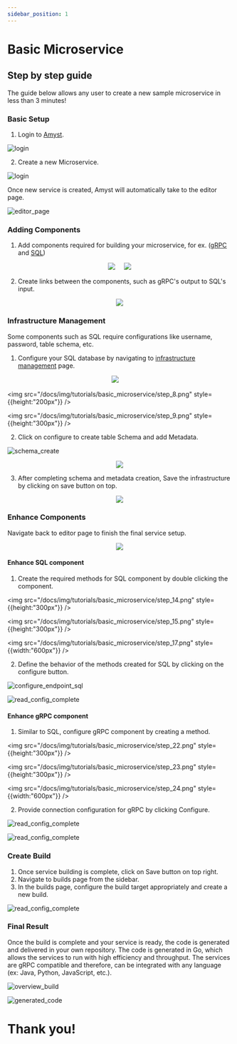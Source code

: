 ```yaml
---
sidebar_position: 1
---
```


# Basic Microservice

## Step by step guide
The guide below allows any user to create a new sample microservice in less than 3 minutes!

### Basic Setup
1. Login to [Amyst](https://console.amyst.co).

![login](/img/tutorials/basic_microservice/step_1.png)

2. Create a new Microservice.

![login](/img/tutorials/basic_microservice/step_2.png)

Once new service is created, Amyst will automatically take to the editor page.

![editor_page](/img/tutorials/basic_microservice/step_3.png)

### Adding Components
1. Add components required for building your microservice, for ex. ([gRPC](/docs/docs/Editor/Components/gRPC%20Connector) and [SQL](/docs/docs/Editor/Components/SQL))

<p align="center">
<img src="/docs/img/tutorials/basic_microservice/step_4.png" style={{height:"200px"}} />&nbsp;&nbsp;&nbsp;&nbsp;
<img src="/docs/img/tutorials/basic_microservice/step_5.png" style={{height:"200px"}} />
</p>

2. Create links between the components, such as gRPC's output to SQL's input.
<p align="center"><img src="/docs/img/tutorials/basic_microservice/step_6.png" style={{height:"300px"}} /></p>

### Infrastructure Management

Some components such as SQL require configurations like username, password, table schema, etc.

1. Configure your SQL database by navigating to [infrastructure management](/docs/docs/Infrastructure%20Management) page.

<p align="center">
<img src="/docs/img/tutorials/basic_microservice/step_7.png" style={{height:"200px"}} /> &nbsp;&nbsp;&nbsp;&nbsp;

<img src="/docs/img/tutorials/basic_microservice/step_8.png" style={{height:"200px"}} />

<img src="/docs/img/tutorials/basic_microservice/step_9.png" style={{height:"300px"}} />
</p>

2. Click on configure to create table Schema and add Metadata.

![schema_create](/img/tutorials/basic_microservice/step_10.png)

<p align="center"><img src="/docs/img/tutorials/basic_microservice/step_11.png" style={{height:"400px"}} /></p>

3. After completing schema and metadata creation, Save the infrastructure by clicking on save button on top.

<p align="center"><img src="/docs/img/tutorials/basic_microservice/step_12.png" style={{width:"200px"}} /></p>

### Enhance Components

Navigate back to editor page to finish the final service setup.

<p align="center"><img src="/docs/img/tutorials/basic_microservice/step_13.png" style={{width:"400px"}} /></p>


#### Enhance SQL component
1. Create the required methods for SQL component by double clicking the component.

<p align="center">

<img src="/docs/img/tutorials/basic_microservice/step_14.png" style={{height:"300px"}} />

<img src="/docs/img/tutorials/basic_microservice/step_15.png" style={{height:"300px"}} />

<img src="/docs/img/tutorials/basic_microservice/step_17.png" style={{width:"600px"}} />

</p>

2. Define the behavior of the methods created for SQL by clicking on the configure button.

![configure_endpoint_sql](/img/tutorials/basic_microservice/step_20.png)

![read_config_complete](/img/tutorials/basic_microservice/step_21.png)

#### Enhance gRPC component

1. Similar to SQL, configure gRPC component by creating a method.

<p align="center">

<img src="/docs/img/tutorials/basic_microservice/step_22.png" style={{height:"300px"}} />

<img src="/docs/img/tutorials/basic_microservice/step_23.png" style={{height:"300px"}} />

<img src="/docs/img/tutorials/basic_microservice/step_24.png" style={{width:"600px"}} />

</p>

2. Provide connection configuration for gRPC by clicking Configure.

![read_config_complete](/img/tutorials/basic_microservice/step_26.png)

![read_config_complete](/img/tutorials/basic_microservice/step_27.png)

### Create Build

1. Once service building is complete, click on Save button on top right.
2. Navigate to builds page from the sidebar.
3. In the builds page, configure the build target appropriately and create a new build.

![read_config_complete](/img/tutorials/basic_microservice/step_28.png)

### Final Result
Once the build is complete and your service is ready, the code is generated and delivered in your own repository. The code is generated in Go, which allows the services to run with high efficiency and throughput. The services are gRPC compatible and therefore, can be integrated with any language (ex: Java, Python, JavaScript, etc.).

![overview_build](/img/tutorials/basic_microservice/step_29.png)

![generated_code](/img/tutorials/basic_microservice/step_30.png)


<p align="center"><h1>Thank you!</h1></p>


